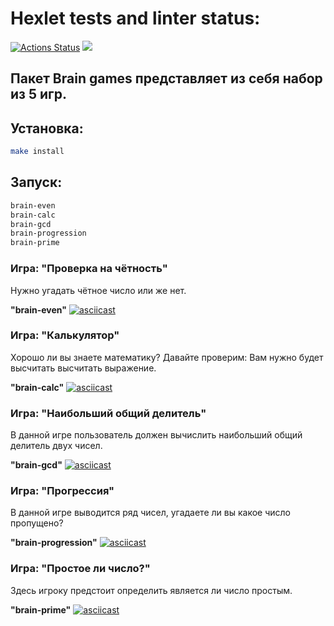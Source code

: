 # Hexlet tests and linter status:
[![Actions Status](https://github.com/dorrety/frontend-project-44/workflows/hexlet-check/badge.svg)](https://github.com/dorrety/frontend-project-44/actions)
<a href="https://codeclimate.com/github/dorrety/frontend-project-44/maintainability"><img src="https://api.codeclimate.com/v1/badges/39d7cfc63d7ea3512892/maintainability" /></a>

## Пакет Brain games представляет из себя набор из 5 игр.


## Установка:

```bash
make install
```

## Запуск:

```bash
brain-even
brain-calc
brain-gcd
brain-progression
brain-prime
```


### Игра: "Проверка на чётность"
Нужно угадать чётное число или же нет.

**"brain-even"**
[![asciicast](https://asciinema.org/a/JXVwb5pSZGORJm4Gs93Uo1asa.svg)](https://asciinema.org/a/JXVwb5pSZGORJm4Gs93Uo1asa)


### Игра: "Калькулятор"
Хорошо ли вы знаете математику? Давайте проверим: Вам нужно будет высчитать высчитать выражение.

**"brain-calc"**
[![asciicast](https://asciinema.org/a/MKwaD48B8okedFF55U7oslQfz.svg)](https://asciinema.org/a/MKwaD48B8okedFF55U7oslQfz)


### Игра: "Наибольший общий делитель"
В данной игре пользователь должен вычислить наибольший общий делитель двух чисел.

**"brain-gcd"**
[![asciicast](https://asciinema.org/a/Fz29rac9DThNMQN1cGGFYs2Nk.svg)](https://asciinema.org/a/Fz29rac9DThNMQN1cGGFYs2Nk)


### Игра: "Прогрессия"
В данной игре выводится ряд чисел, угадаете ли вы какое число пропущено?

**"brain-progression"**
[![asciicast](https://asciinema.org/a/875orPIyAO9tyw71jwfoWxH0I.svg)](https://asciinema.org/a/875orPIyAO9tyw71jwfoWxH0I)


### Игра: "Простое ли число?"
Здесь игроку предстоит определить является ли число простым.

**"brain-prime"**
[![asciicast](https://asciinema.org/a/CevjszAZ1Y3rNnVQ4fjcMDsqr.svg)](https://asciinema.org/a/CevjszAZ1Y3rNnVQ4fjcMDsqr)